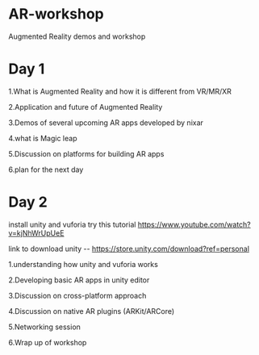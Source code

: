 # AR-workshop
Augmented Reality demos and workshop

# Day 1 

1.What is Augmented Reality and how it is different from VR/MR/XR

2.Application and future of Augmented Reality

3.Demos of several upcoming AR apps developed by nixar

4.what is Magic leap

5.Discussion on platforms for building AR apps

6.plan for the next day 

# Day 2

install unity and vuforia  try this tutorial https://www.youtube.com/watch?v=kjNhWrUpUeE

link to download unity -- https://store.unity.com/download?ref=personal

1.understanding how unity and vuforia works

2.Developing basic AR apps in unity editor

3.Discussion on cross-platform approach

4.Discussion on native AR plugins (ARKit/ARCore)

5.Networking session

6.Wrap up of workshop
